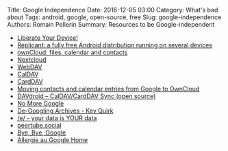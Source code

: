 Title: Google Independence
Date: 2016-12-05 03:00
Category: What's bad about
Tags: android, google, open-source, free
Slug: google-independence
Authors: Romain Pellerin
Summary: Resources to be Google-independent

- [Liberate Your Device!](https://fsfe.org/campaigns/android/liberate.en.html)
- [Replicant: a fully free Android distribution running on several devices](http://www.replicant.us/)
- [ownCloud: files, calendar and contacts](https://owncloud.org/)
- [Nextcloud](https://nextcloud.com/)
- [WebDAV](https://en.wikipedia.org/wiki/WebDAV)
- [CalDAV](https://en.wikipedia.org/wiki/CalDAV)
- [CardDAV](https://en.wikipedia.org/wiki/CardDAV)
- [Moving contacts and calendar entries from Google to OwnCloud](https://workaround.org/article/moving-contacts-and-calendar-entries-from-google-to-owncloud/)
- [DAVdroid – CalDAV/CardDAV Sync (open source)](https://play.google.com/store/apps/details?id=at.bitfire.davdroid&hl=en)
- [No More Google](https://nomoregoogle.com/)
- [De-Googling Archives - Kev Quirk](https://kevq.uk/category/de-googling/)
- [/e/ - your data is YOUR data](https://e.foundation/)
- [peertube.social](https://peertube.social/)
- [Bye, Bye, Google](https://defn.io/2019/02/04/bye-bye-google/)
- [Allergie au Google Home](https://grisebouille.net/allergie-au-google-home/)
